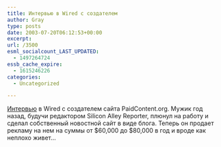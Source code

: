 ```yaml
---
title: Интервью в Wired с создателем
author: Gray
type: posts
date: 2003-07-20T06:12:53+00:00
excerpt:
url: /3500
esml_socialcount_LAST_UPDATED:
  - 1497264724
essb_cache_expire:
  - 1615246226
categories:
  - Uncategorized

---
```








<a href="http://www.wired.com/news/business/0,1367,59603,00.html" target="_blank">Интервью</a> в Wired с создателем сайта PaidContent.org. Мужик год назад, будучи редактором Silicon Alley Reporter, плюнул на работу и сделал собственный новостной сайт в виде блога. Теперь он продает рекламу на нем на суммы от $60,000 до $80,000 в год и вроде как неплохо живет&#8230;